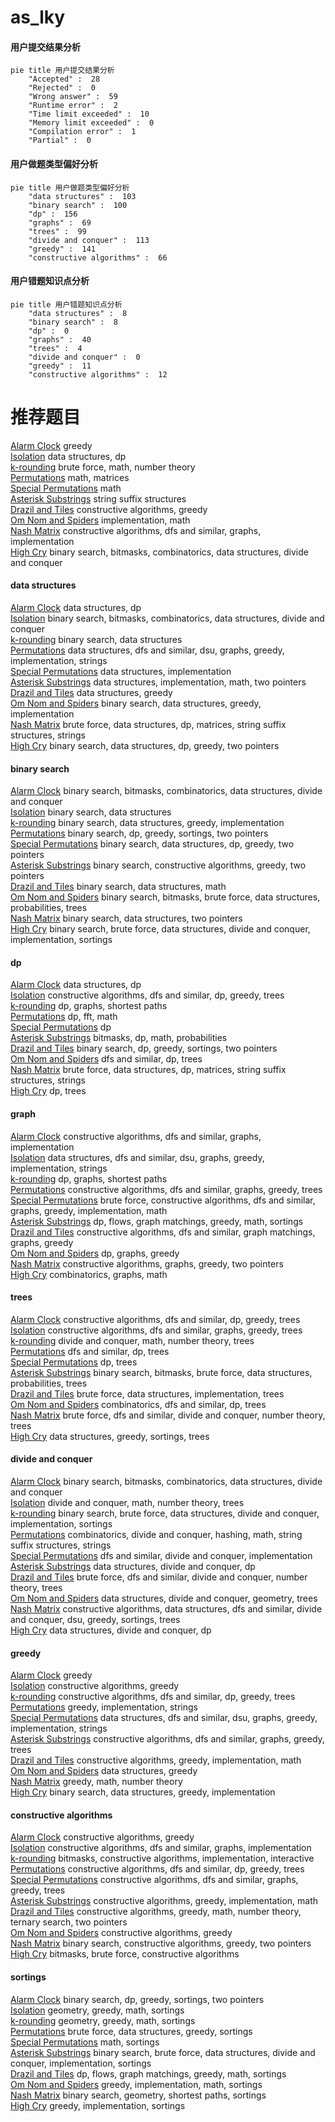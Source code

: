 # as_lky
<!-- tabs:start -->
#### **用户提交结果分析**

```mermaid
pie title 用户提交结果分析
    "Accepted" :  28
    "Rejected" :  0
    "Wrong answer" :  59
    "Runtime error" :  2
    "Time limit exceeded" :  10
    "Memory limit exceeded" :  0
    "Compilation error" :  1
    "Partial" :  0
```
#### **用户做题类型偏好分析**

```mermaid
pie title 用户做题类型偏好分析
    "data structures" :  103
    "binary search" :  100
    "dp" :  156
    "graphs" :  69
    "trees" :  99
    "divide and conquer" :  113
    "greedy" :  141
    "constructive algorithms" :  66
```
#### **用户错题知识点分析**

```mermaid
pie title 用户错题知识点分析
    "data structures" :  8
    "binary search" :  8
    "dp" :  0
    "graphs" :  40
    "trees" :  4
    "divide and conquer" :  0
    "greedy" :  11
    "constructive algorithms" :  12
```
<!-- tabs:end -->
# 推荐题目
[Alarm Clock](http://codeforces.com/problemset/problem/898/D)		greedy		  
[Isolation](http://codeforces.com/problemset/problem/1129/D)		data structures,
                        dp		  
[k-rounding](https://codeforces.com/contest/861/problem/A)		brute force,
                        math,
                        number theory		  
[Permutations](http://codeforces.com/problemset/problem/736/D)		math,
                        matrices		  
[Special Permutations](http://codeforces.com/problemset/problem/1234/E)		math		  
[Asterisk Substrings](http://codeforces.com/problemset/problem/1276/F)		string suffix structures		  
[Drazil and Tiles](https://codeforces.com/contest/516/problem/B)		constructive algorithms,
                        greedy		  
[Om Nom and Spiders](http://codeforces.com/problemset/problem/436/B)		implementation,
                        math		  
[Nash Matrix](http://codeforces.com/problemset/problem/1316/D)		constructive algorithms,
                        dfs and similar,
                        graphs,
                        implementation		  
[High Cry](http://codeforces.com/problemset/problem/875/D)		binary search,
                        bitmasks,
                        combinatorics,
                        data structures,
                        divide and conquer		  
<!-- tabs:start -->
#### **data structures**
[Alarm Clock](http://codeforces.com/problemset/problem/1129/D)		data structures,
                        dp		  
[Isolation](http://codeforces.com/problemset/problem/875/D)		binary search,
                        bitmasks,
                        combinatorics,
                        data structures,
                        divide and conquer		  
[k-rounding](https://codeforces.com/contest/205/problem/D)		binary search,
                        data structures		  
[Permutations](http://codeforces.com/problemset/problem/1213/F)		data structures,
                        dfs and similar,
                        dsu,
                        graphs,
                        greedy,
                        implementation,
                        strings		  
[Special Permutations](http://codeforces.com/problemset/problem/622/C)		data structures,
                        implementation		  
[Asterisk Substrings](http://codeforces.com/problemset/problem/1265/B)		data structures,
                        implementation,
                        math,
                        two pointers		  
[Drazil and Tiles](http://codeforces.com/problemset/problem/573/E)		data structures,
                        greedy		  
[Om Nom and Spiders](http://codeforces.com/problemset/problem/1208/D)		binary search,
                        data structures,
                        greedy,
                        implementation		  
[Nash Matrix](http://codeforces.com/problemset/problem/1511/F)		brute force,
                        data structures,
                        dp,
                        matrices,
                        string suffix structures,
                        strings		  
[High Cry](http://codeforces.com/problemset/problem/1492/C)		binary search,
                        data structures,
                        dp,
                        greedy,
                        two pointers		  
#### **binary search**
[Alarm Clock](http://codeforces.com/problemset/problem/875/D)		binary search,
                        bitmasks,
                        combinatorics,
                        data structures,
                        divide and conquer		  
[Isolation](https://codeforces.com/contest/205/problem/D)		binary search,
                        data structures		  
[k-rounding](http://codeforces.com/problemset/problem/1208/D)		binary search,
                        data structures,
                        greedy,
                        implementation		  
[Permutations](https://codeforces.com/contest/1471/problem/C)		binary search,
                        dp,
                        greedy,
                        sortings,
                        two pointers		  
[Special Permutations](http://codeforces.com/problemset/problem/1492/C)		binary search,
                        data structures,
                        dp,
                        greedy,
                        two pointers		  
[Asterisk Substrings](http://codeforces.com/problemset/problem/1463/D)		binary search,
                        constructive algorithms,
                        greedy,
                        two pointers		  
[Drazil and Tiles](http://codeforces.com/problemset/problem/1490/G)		binary search,
                        data structures,
                        math		  
[Om Nom and Spiders](http://codeforces.com/problemset/problem/1479/D)		binary search,
                        bitmasks,
                        brute force,
                        data structures,
                        probabilities,
                        trees		  
[Nash Matrix](http://codeforces.com/problemset/problem/1436/E)		binary search,
                        data structures,
                        two pointers		  
[High Cry](http://codeforces.com/problemset/problem/1461/D)		binary search,
                        brute force,
                        data structures,
                        divide and conquer,
                        implementation,
                        sortings		  
#### **dp**
[Alarm Clock](http://codeforces.com/problemset/problem/1129/D)		data structures,
                        dp		  
[Isolation](http://codeforces.com/problemset/problem/963/B)		constructive algorithms,
                        dfs and similar,
                        dp,
                        greedy,
                        trees		  
[k-rounding](http://codeforces.com/problemset/problem/208/C)		dp,
                        graphs,
                        shortest paths		  
[Permutations](http://codeforces.com/problemset/problem/1349/F1)		dp,
                        fft,
                        math		  
[Special Permutations](http://codeforces.com/problemset/problem/729/F)		dp		  
[Asterisk Substrings](http://codeforces.com/problemset/problem/698/C)		bitmasks,
                        dp,
                        math,
                        probabilities		  
[Drazil and Tiles](https://codeforces.com/contest/1471/problem/C)		binary search,
                        dp,
                        greedy,
                        sortings,
                        two pointers		  
[Om Nom and Spiders](http://codeforces.com/problemset/problem/734/E)		dfs and similar,
                        dp,
                        trees		  
[Nash Matrix](http://codeforces.com/problemset/problem/1511/F)		brute force,
                        data structures,
                        dp,
                        matrices,
                        string suffix structures,
                        strings		  
[High Cry](http://codeforces.com/problemset/problem/512/D)		dp,
                        trees		  
#### **graph**
[Alarm Clock](http://codeforces.com/problemset/problem/1316/D)		constructive algorithms,
                        dfs and similar,
                        graphs,
                        implementation		  
[Isolation](http://codeforces.com/problemset/problem/1213/F)		data structures,
                        dfs and similar,
                        dsu,
                        graphs,
                        greedy,
                        implementation,
                        strings		  
[k-rounding](http://codeforces.com/problemset/problem/208/C)		dp,
                        graphs,
                        shortest paths		  
[Permutations](http://codeforces.com/problemset/problem/1391/E)		constructive algorithms,
                        dfs and similar,
                        graphs,
                        greedy,
                        trees		  
[Special Permutations](http://codeforces.com/problemset/problem/1487/C)		brute force,
                        constructive algorithms,
                        dfs and similar,
                        graphs,
                        greedy,
                        implementation,
                        math		  
[Asterisk Substrings](http://codeforces.com/problemset/problem/1437/C)		dp,
                        flows,
                        graph matchings,
                        greedy,
                        math,
                        sortings		  
[Drazil and Tiles](http://codeforces.com/problemset/problem/1470/D)		constructive algorithms,
                        dfs and similar,
                        graph matchings,
                        graphs,
                        greedy		  
[Om Nom and Spiders](http://codeforces.com/problemset/problem/1476/C)		dp,
                        graphs,
                        greedy		  
[Nash Matrix](http://codeforces.com/problemset/problem/1304/D)		constructive algorithms,
                        graphs,
                        greedy,
                        two pointers		  
[High Cry](http://codeforces.com/problemset/problem/1475/C)		combinatorics,
                        graphs,
                        math		  
#### **trees**
[Alarm Clock](http://codeforces.com/problemset/problem/963/B)		constructive algorithms,
                        dfs and similar,
                        dp,
                        greedy,
                        trees		  
[Isolation](http://codeforces.com/problemset/problem/1391/E)		constructive algorithms,
                        dfs and similar,
                        graphs,
                        greedy,
                        trees		  
[k-rounding](http://codeforces.com/problemset/problem/809/E)		divide and conquer,
                        math,
                        number theory,
                        trees		  
[Permutations](http://codeforces.com/problemset/problem/734/E)		dfs and similar,
                        dp,
                        trees		  
[Special Permutations](http://codeforces.com/problemset/problem/512/D)		dp,
                        trees		  
[Asterisk Substrings](http://codeforces.com/problemset/problem/1479/D)		binary search,
                        bitmasks,
                        brute force,
                        data structures,
                        probabilities,
                        trees		  
[Drazil and Tiles](http://codeforces.com/problemset/problem/1511/C)		brute force,
                        data structures,
                        implementation,
                        trees		  
[Om Nom and Spiders](http://codeforces.com/problemset/problem/1499/F)		combinatorics,
                        dfs and similar,
                        dp,
                        trees		  
[Nash Matrix](http://codeforces.com/problemset/problem/1491/E)		brute force,
                        dfs and similar,
                        divide and conquer,
                        number theory,
                        trees		  
[High Cry](http://codeforces.com/problemset/problem/1466/D)		data structures,
                        greedy,
                        sortings,
                        trees		  
#### **divide and conquer**
[Alarm Clock](http://codeforces.com/problemset/problem/875/D)		binary search,
                        bitmasks,
                        combinatorics,
                        data structures,
                        divide and conquer		  
[Isolation](http://codeforces.com/problemset/problem/809/E)		divide and conquer,
                        math,
                        number theory,
                        trees		  
[k-rounding](http://codeforces.com/problemset/problem/1461/D)		binary search,
                        brute force,
                        data structures,
                        divide and conquer,
                        implementation,
                        sortings		  
[Permutations](http://codeforces.com/problemset/problem/1466/G)		combinatorics,
                        divide and conquer,
                        hashing,
                        math,
                        string suffix structures,
                        strings		  
[Special Permutations](http://codeforces.com/problemset/problem/1490/D)		dfs and similar,
                        divide and conquer,
                        implementation		  
[Asterisk Substrings](https://codeforces.com/contest/1483/problem/C)		data structures,
                        divide and conquer,
                        dp		  
[Drazil and Tiles](http://codeforces.com/problemset/problem/1491/E)		brute force,
                        dfs and similar,
                        divide and conquer,
                        number theory,
                        trees		  
[Om Nom and Spiders](http://codeforces.com/problemset/problem/1303/G)		data structures,
                        divide and conquer,
                        geometry,
                        trees		  
[Nash Matrix](http://codeforces.com/problemset/problem/1494/D)		constructive algorithms,
                        data structures,
                        dfs and similar,
                        divide and conquer,
                        dsu,
                        greedy,
                        sortings,
                        trees		  
[High Cry](http://codeforces.com/problemset/problem/1482/E)		data structures,
                        divide and conquer,
                        dp		  
#### **greedy**
[Alarm Clock](http://codeforces.com/problemset/problem/898/D)		greedy		  
[Isolation](https://codeforces.com/contest/516/problem/B)		constructive algorithms,
                        greedy		  
[k-rounding](http://codeforces.com/problemset/problem/963/B)		constructive algorithms,
                        dfs and similar,
                        dp,
                        greedy,
                        trees		  
[Permutations](http://codeforces.com/problemset/problem/765/B)		greedy,
                        implementation,
                        strings		  
[Special Permutations](http://codeforces.com/problemset/problem/1213/F)		data structures,
                        dfs and similar,
                        dsu,
                        graphs,
                        greedy,
                        implementation,
                        strings		  
[Asterisk Substrings](http://codeforces.com/problemset/problem/1391/E)		constructive algorithms,
                        dfs and similar,
                        graphs,
                        greedy,
                        trees		  
[Drazil and Tiles](http://codeforces.com/problemset/problem/1119/C)		constructive algorithms,
                        greedy,
                        implementation,
                        math		  
[Om Nom and Spiders](http://codeforces.com/problemset/problem/573/E)		data structures,
                        greedy		  
[Nash Matrix](http://codeforces.com/problemset/problem/1462/D)		greedy,
                        math,
                        number theory		  
[High Cry](http://codeforces.com/problemset/problem/1208/D)		binary search,
                        data structures,
                        greedy,
                        implementation		  
#### **constructive algorithms**
[Alarm Clock](https://codeforces.com/contest/516/problem/B)		constructive algorithms,
                        greedy		  
[Isolation](http://codeforces.com/problemset/problem/1316/D)		constructive algorithms,
                        dfs and similar,
                        graphs,
                        implementation		  
[k-rounding](http://codeforces.com/problemset/problem/1088/D)		bitmasks,
                        constructive algorithms,
                        implementation,
                        interactive		  
[Permutations](http://codeforces.com/problemset/problem/963/B)		constructive algorithms,
                        dfs and similar,
                        dp,
                        greedy,
                        trees		  
[Special Permutations](http://codeforces.com/problemset/problem/1391/E)		constructive algorithms,
                        dfs and similar,
                        graphs,
                        greedy,
                        trees		  
[Asterisk Substrings](http://codeforces.com/problemset/problem/1119/C)		constructive algorithms,
                        greedy,
                        implementation,
                        math		  
[Drazil and Tiles](http://codeforces.com/problemset/problem/1254/B2)		constructive algorithms,
                        greedy,
                        math,
                        number theory,
                        ternary search,
                        two pointers		  
[Om Nom and Spiders](http://codeforces.com/problemset/problem/1493/A)		constructive algorithms,
                        greedy		  
[Nash Matrix](http://codeforces.com/problemset/problem/1463/D)		binary search,
                        constructive algorithms,
                        greedy,
                        two pointers		  
[High Cry](https://codeforces.com/contest/1456/problem/B)		bitmasks,
                        brute force,
                        constructive algorithms		  
#### **sortings**
[Alarm Clock](https://codeforces.com/contest/1471/problem/C)		binary search,
                        dp,
                        greedy,
                        sortings,
                        two pointers		  
[Isolation](https://codeforces.com/contest/1496/problem/C)		geometry,
                        greedy,
                        math,
                        sortings		  
[k-rounding](http://codeforces.com/problemset/problem/1495/A)		geometry,
                        greedy,
                        math,
                        sortings		  
[Permutations](http://codeforces.com/problemset/problem/1497/A)		brute force,
                        data structures,
                        greedy,
                        sortings		  
[Special Permutations](http://codeforces.com/problemset/problem/1427/A)		math,
                        sortings		  
[Asterisk Substrings](http://codeforces.com/problemset/problem/1461/D)		binary search,
                        brute force,
                        data structures,
                        divide and conquer,
                        implementation,
                        sortings		  
[Drazil and Tiles](http://codeforces.com/problemset/problem/1437/C)		dp,
                        flows,
                        graph matchings,
                        greedy,
                        math,
                        sortings		  
[Om Nom and Spiders](http://codeforces.com/problemset/problem/1473/A)		greedy,
                        implementation,
                        math,
                        sortings		  
[Nash Matrix](http://codeforces.com/problemset/problem/1486/B)		binary search,
                        geometry,
                        shortest paths,
                        sortings		  
[High Cry](http://codeforces.com/problemset/problem/1480/B)		greedy,
                        implementation,
                        sortings		  
<!-- tabs:end -->
